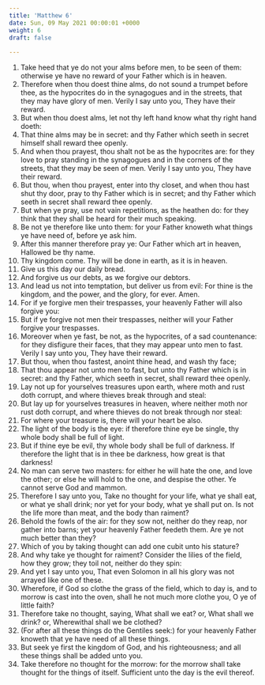 ```yaml
---
title: 'Matthew 6'
date: Sun, 09 May 2021 00:00:01 +0000
weight: 6
draft: false
  
---
```


1. Take heed that ye do not your alms before men, to be seen of them: otherwise ye have no reward of your Father which is in heaven.
2. Therefore when thou doest thine alms, do not sound a trumpet before thee, as the hypocrites do in the synagogues and in the streets, that they may have glory of men. Verily I say unto you, They have their reward.
3. But when thou doest alms, let not thy left hand know what thy right hand doeth:
4. That thine alms may be in secret: and thy Father which seeth in secret himself shall reward thee openly.
5. And when thou prayest, thou shalt not be as the hypocrites are: for they love to pray standing in the synagogues and in the corners of the streets, that they may be seen of men. Verily I say unto you, They have their reward.
6. But thou, when thou prayest, enter into thy closet, and when thou hast shut thy door, pray to thy Father which is in secret; and thy Father which seeth in secret shall reward thee openly.
7. But when ye pray, use not vain repetitions, as the heathen do: for they think that they shall be heard for their much speaking.
8. Be not ye therefore like unto them: for your Father knoweth what things ye have need of, before ye ask him.
9. After this manner therefore pray ye: Our Father which art in heaven, Hallowed be thy name.
10. Thy kingdom come. Thy will be done in earth, as it is in heaven.
11. Give us this day our daily bread.
12. And forgive us our debts, as we forgive our debtors.
13. And lead us not into temptation, but deliver us from evil: For thine is the kingdom, and the power, and the glory, for ever. Amen.
14. For if ye forgive men their trespasses, your heavenly Father will also forgive you:
15. But if ye forgive not men their trespasses, neither will your Father forgive your trespasses.
16. Moreover when ye fast, be not, as the hypocrites, of a sad countenance: for they disfigure their faces, that they may appear unto men to fast. Verily I say unto you, They have their reward.
17. But thou, when thou fastest, anoint thine head, and wash thy face;
18. That thou appear not unto men to fast, but unto thy Father which is in secret: and thy Father, which seeth in secret, shall reward thee openly.
19. Lay not up for yourselves treasures upon earth, where moth and rust doth corrupt, and where thieves break through and steal:
20. But lay up for yourselves treasures in heaven, where neither moth nor rust doth corrupt, and where thieves do not break through nor steal:
21. For where your treasure is, there will your heart be also.
22. The light of the body is the eye: if therefore thine eye be single, thy whole body shall be full of light.
23. But if thine eye be evil, thy whole body shall be full of darkness. If therefore the light that is in thee be darkness, how great is that darkness!
24. No man can serve two masters: for either he will hate the one, and love the other; or else he will hold to the one, and despise the other. Ye cannot serve God and mammon.
25. Therefore I say unto you, Take no thought for your life, what ye shall eat, or what ye shall drink; nor yet for your body, what ye shall put on. Is not the life more than meat, and the body than raiment?
26. Behold the fowls of the air: for they sow not, neither do they reap, nor gather into barns; yet your heavenly Father feedeth them. Are ye not much better than they?
27. Which of you by taking thought can add one cubit unto his stature?
28. And why take ye thought for raiment? Consider the lilies of the field, how they grow; they toil not, neither do they spin:
29. And yet I say unto you, That even Solomon in all his glory was not arrayed like one of these.
30. Wherefore, if God so clothe the grass of the field, which to day is, and to morrow is cast into the oven, shall he not much more clothe you, O ye of little faith?
31. Therefore take no thought, saying, What shall we eat? or, What shall we drink? or, Wherewithal shall we be clothed?
32. (For after all these things do the Gentiles seek:) for your heavenly Father knoweth that ye have need of all these things.
33. But seek ye first the kingdom of God, and his righteousness; and all these things shall be added unto you.
34. Take therefore no thought for the morrow: for the morrow shall take thought for the things of itself. Sufficient unto the day is the evil thereof.
